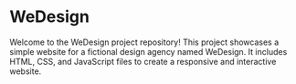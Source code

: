 # WeDesign
Welcome to the WeDesign project repository! This project showcases a simple website for a fictional design agency named WeDesign. It includes HTML, CSS, and JavaScript files to create a responsive and interactive website.
